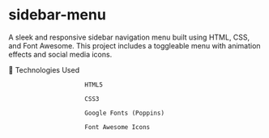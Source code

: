 # sidebar-menu
A sleek and responsive sidebar navigation menu built using HTML, CSS, and Font Awesome. This project includes a toggleable menu with animation effects and social media icons.

🔧 Technologies Used
                        
                         HTML5

                         CSS3

                         Google Fonts (Poppins)

                         Font Awesome Icons
